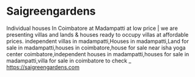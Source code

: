 # Saigreengardens
Individual houses In Coimbatore at Madampatti at low price | we are presenting villas and lands &amp; houses ready to occupy villas at affordable prices. independent villas in madampatti,Houses in madampatti,Land for sale in madampatti,houses in coimbatore,house for sale near isha yoga center coimbatore,independent houses in madampatti,houses for sale in madampatti,villa for sale in coimbatore to check  _  https://saigreengardens.com
